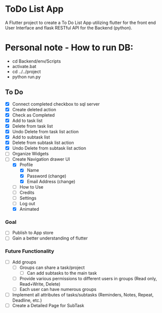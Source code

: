 # ToDo List App

A Flutter project to create a To Do List App utilizing flutter for the front end User Interface and flask RESTful API for the Backend (python).

# Personal note - How to run DB:
- cd Backend/env/Scripts
- activate.bat
- cd ../../project
- python run.py

## To Do

- [x] Connect completed checkbox to sql server
- [x] Create deleted action
- [x] Check as Completed
- [x] Add to task list
- [x] Delete from task list
- [x] Undo Delete from task list action
- [x] Add to subtask list
- [x] Delete from subtask list action
- [x] Undo Delete from subtask list action
- [ ] Organize Widgets
- [ ] Create Navigation drawer UI
  - [x] Profile
    - [x] Name
    - [x] Password (change)
    - [x] Email Address (change)
  - [ ] How to Use
  - [ ] Credits
  - [ ] Settings
  - [ ] Log out
  - [x] Animated

### Goal

- [ ] Publish to App store
- [ ] Gain a better understanding of flutter

### Future Functionality
- [ ] Add groups
  - [ ] Groups can share a task/project
    - [ ] Can add subtasks to the main task
  - [ ] Provide various permissions to different users in groups (Read only, Read+Write, Delete)
  - [ ] Each user can have numerous groups
- [ ] Implement all attributes of tasks/subtasks (Reminders, Notes, Repeat, Deadline, etc.)
- [ ] Create a Detailed Page for SubTask
